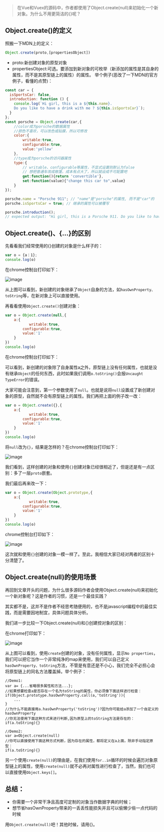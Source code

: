 > 在Vue和Vuex的源码中，作者都使用了Object.create(null)来初始化一个新对象。为什么不用更简洁的{}呢？

## Object.create()的定义

照搬一下MDN上的定义：

```javascript
Object.create(proto,[propertiesObject])
```
- proto:新创建对象的原型对象
- propertiesObject:可选。要添加到新对象的可枚举（新添加的属性是其自身的属性，而不是其原型链上的属性）的属性。
举个例子(恶改了一下MDN的官方例子，看懂的点赞)：

```javascript
const car = {
  isSportsCar: false,
  introduction: function () {
    console.log(`Hi girl, this is a ${this.name}. 
    Do you like to have a drink with me ? ${this.isSportsCar}`);
  }
};
const porsche = Object.create(car,{
    //color成为porsche的数据属性
    //颜色不喜欢，可以改色或贴膜，所以可修改
    color:{
        writable:true,
        configurable:true,
        value:'yellow'
    },
    //type成为porsche的访问器属性
    type:{
        // writable、configurable等属性，不显式设置则默认为false
        // 想把普通车改成敞篷，成本有点大了，所以就设成不可配置吧
        get:function(){return 'convertible'},
        set:function(value){"change this car to",value}
    }
});

porsche.name = "Porsche 911"; // "name"是"porsche"的属性, 而不是"car"的
porsche.isSportsCar = true; // 继承的属性可以被覆写

porsche.introduction();
// expected output: "Hi girl, this is a Porsche 911. Do you like to have a drink with me ? true"
```
## Object.create()、{…}的区别

先看看我们经常使用的{}创建的对象是什么样子的：


```javascript
var o = {a：1};
console.log(o)
```
在chrome控制台打印如下：

![image](https://user-gold-cdn.xitu.io/2018/4/11/162b2eeff41e8f5d?imageView2/0/w/1280/h/960/format/webp/ignore-error/1)

从上图可以看到，新创建的对象继承了`Object`自身的方法，如`hasOwnProperty、toString`等，在新对象上可以直接使用。

再看看使用`Object.create()`创建对象：

```javascript
var o = Object.create(null,{
    a:{
           writable:true,
        configurable:true,
        value:'1'
    }
})
console.log(o)

```

在chrome控制台打印如下：

可以看到，新创建的对象除了自身属性a之外，原型链上没有任何属性，也就是没有继承`Object`的任何东西，此时如果我们调用`o.toString()`会报`Uncaught TypeError`的错误。

大家可能会注意到，第一个参数使用了`null`。也就是说将`null`设置成了新创建对象的原型，自然就不会有原型链上的属性。我们再把上面的例子改一改：


```javascript
var o = Object.create({},{
    a:{
           writable:true,
        configurable:true,
        value:'1'
    }
})
console.log(o)
```

将`null`改为`{}`，结果是怎样的？在chrome控制台打印如下：

![image](https://user-gold-cdn.xitu.io/2018/4/11/162b2ef45967219d?imageView2/0/w/1280/h/960/format/webp/ignore-error/1)

我们看到，这样创建的对象和使用`{}`创建对象已经很相近了，但是还是有一点区别：多了一层`proto`嵌套。

我们最后再来改一下：

```javascript
var o = Object.create(Object.prototype,{
    a:{
           writable:true,
        configurable:true,
        value:'1'
    }
})
console.log(o)

```
chrome控制台打印如下：

![image](https://user-gold-cdn.xitu.io/2018/4/11/162b2ef5f507c834?imageView2/0/w/1280/h/960/format/webp/ignore-error/1)

这次就和使用`{}`创建的对象一模一样了。至此，我相信大家已经对两者的区别十分清楚了。

## Object.create(null)的使用场景

再回到文章开头的问题，为什么很多源码作者会使用Object.create(null)来初始化一个新对象呢？这是作者的习惯，还是一个最佳实践？

其实都不是，这并不是作者不经思考随便用的，也不是javascript编程中的最佳实践，而是需要因地制宜，具体问题具体分析。

我们进一步比较一下Object.create(null)和{}创建控对象的区别：

在chrome打印如下：

![image](https://user-gold-cdn.xitu.io/2018/4/11/162b2ef76658b2f1?imageView2/0/w/1280/h/960/format/webp/ignore-error/1)

从上图可以看到，使用`create`创建的对象，没有任何属性，显示`No properties`，我们可以把它当作一个非常纯净的map来使用，我们可以自己定义`hasOwnProperty、toString`方法，不管是有意还是不小心，我们完全不必担心会将原型链上的同名方法覆盖掉。举个例子：



```
//Demo1:
var a= {...省略很多属性和方法...};
//如果想要检查a是否存在一个名为toString的属性，你必须像下面这样进行检查：
if(Object.prototype.hasOwnProperty.call(a,'toString')){
    ...
}
//为什么不能直接用a.hasOwnProperty('toString')?因为你可能给a添加了一个自定义的hasOwnProperty
//你无法使用下面这种方式来进行判断,因为原型上的toString方法是存在的：
if(a.toString){}

//Demo2:
var a=Object.create(null)
//你可以直接使用下面这种方式判断，因为存在的属性，都将定义在a上面，除非手动指定原型：
if(a.toString){}

```

另一个使用`create(null)`的理由是，在我们使用`for..in`循环的时候会遍历对象原型链上的属性，使用`create(null)`就不必再对属性进行检查了，当然，我们也可以直接使用`Object.keys[]`。

## 总结：

- 你需要一个非常干净且高度可定制的对象当作数据字典的时候；
- 想节省hasOwnProperty带来的一丢丢性能损失并且可以偷懒少些一点代码的时候

用`Object.create(null)`吧！其他时候，请用{}。